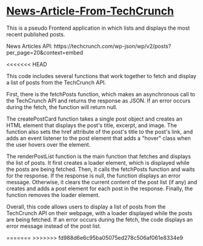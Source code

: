 # <a href="https://technewsarticle.netlify.app/">News-Article-From-TechCrunch</a>

<p>This is a pseudo Frontend application in which lists and displays the most recent published posts.</p>
<p>News Articles API: https://techcrunch.com/wp-json/wp/v2/posts?per_page=20&context=embed</p>

<<<<<<< HEAD

<p>
This code includes several functions that work together to fetch and display a list of posts from the TechCrunch API.

First, there is the fetchPosts function, which makes an asynchronous call to the TechCrunch API and returns the response as JSON. If an error occurs during the fetch, the function will return null.

The createPostCard function takes a single post object and creates an HTML element that displays the post's title, excerpt, and image. The function also sets the href attribute of the post's title to the post's link, and adds an event listener to the post element that adds a "hover" class when the user hovers over the element.

The renderPostList function is the main function that fetches and displays the list of posts. It first creates a loader element, which is displayed while the posts are being fetched. Then, it calls the fetchPosts function and waits for the response. If the response is null, the function displays an error message. Otherwise, it clears the current content of the post list (if any) and creates and adds a post element for each post in the response. Finally, the function removes the loader element.

Overall, this code allows users to display a list of posts from the TechCrunch API on their webpage, with a loader displayed while the posts are being fetched. If an error occurs during the fetch, the code displays an error message instead of the post list.
</p>
=======
>>>>>>> fd988d6e6c95ba05075ed278c506af061e8334e9
